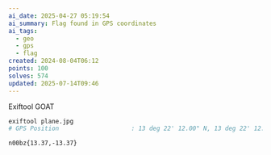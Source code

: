```yaml
---
ai_date: 2025-04-27 05:19:54
ai_summary: Flag found in GPS coordinates
ai_tags:
  - geo
  - gps
  - flag
created: 2024-08-04T06:12
points: 100
solves: 574
updated: 2025-07-14T09:46
---
```


Exiftool GOAT

```bash
exiftool plane.jpg
# GPS Position                    : 13 deg 22' 12.00" N, 13 deg 22' 12.00" W
```

```flag
n00bz{13.37,-13.37}
```